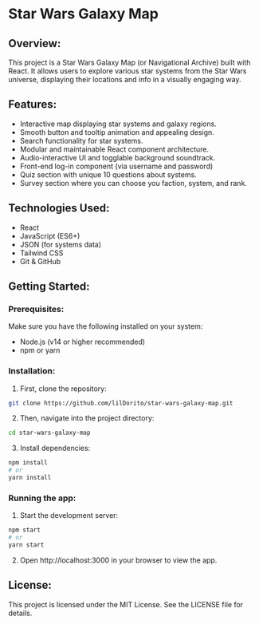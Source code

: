 # Star Wars Galaxy Map

## Overview:
This project is a Star Wars Galaxy Map (or Navigational Archive) built with React. It allows users to explore various star systems from the Star Wars universe, displaying their locations and info in a visually engaging way.

## Features:
- Interactive map displaying star systems and galaxy regions.
- Smooth button and tooltip animation and appealing design.
- Search functionality for star systems.
- Modular and maintainable React component architecture.
- Audio-interactive UI and togglable background soundtrack.
- Front-end log-in component (via username and password)
- Quiz section with unique 10 questions about systems.
- Survey section where you can choose you faction, system, and rank.

## Technologies Used:
- React
- JavaScript (ES6+)
- JSON (for systems data)
- Tailwind CSS
- Git & GitHub

## Getting Started:

### Prerequisites:
Make sure you have the following installed on your system:

- Node.js (v14 or higher recommended)
- npm or yarn

### Installation:
1. First, clone the repository:

```bash
git clone https://github.com/lilDorito/star-wars-galaxy-map.git
```

2. Then, navigate into the project directory:

```bash
cd star-wars-galaxy-map
```

3. Install dependencies:
```bash
npm install
# or
yarn install
```

### Running the app:

1. Start the development server:
```bash
npm start
# or
yarn start
```

2. Open http://localhost:3000 in your browser to view the app.

## License:
This project is licensed under the MIT License. See the LICENSE file for details.
